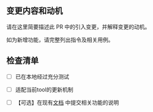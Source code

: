 ## 变更内容和动机

请在这里简要描述此 PR 中的引入变更，并解释变更的动机。

如为新增功能，请完整列出指令及相关用例。

## 检查清单

<!-- 请确保以下步骤均已完成 -->

- [ ] 已在本地经过充分测试
- [ ] 适配当前tool的更新机制
- [ ] 【可选】在现有[文档](https://github.com/avilliai/Eridanus_doc) 中提交相关功能的说明

